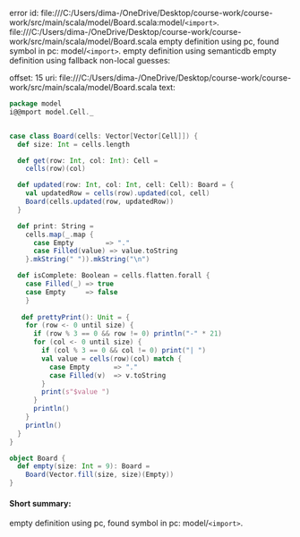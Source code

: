 error id: file:///C:/Users/dima-/OneDrive/Desktop/course-work/course-work/src/main/scala/model/Board.scala:model/`<import>`.
file:///C:/Users/dima-/OneDrive/Desktop/course-work/course-work/src/main/scala/model/Board.scala
empty definition using pc, found symbol in pc: model/`<import>`.
empty definition using semanticdb
empty definition using fallback
non-local guesses:

offset: 15
uri: file:///C:/Users/dima-/OneDrive/Desktop/course-work/course-work/src/main/scala/model/Board.scala
text:
```scala
package model
i@@mport model.Cell._


case class Board(cells: Vector[Vector[Cell]]) {
  def size: Int = cells.length

  def get(row: Int, col: Int): Cell =
    cells(row)(col)

  def updated(row: Int, col: Int, cell: Cell): Board = {
    val updatedRow = cells(row).updated(col, cell)
    Board(cells.updated(row, updatedRow))
  }

  def print: String =
    cells.map(_.map {
      case Empty        => "."
      case Filled(value) => value.toString
    }.mkString(" ")).mkString("\n")

  def isComplete: Boolean = cells.flatten.forall {
    case Filled(_) => true
    case Empty     => false
    }
   
   def prettyPrint(): Unit = {
    for (row <- 0 until size) {
      if (row % 3 == 0 && row != 0) println("-" * 21)
      for (col <- 0 until size) {
        if (col % 3 == 0 && col != 0) print("| ")
        val value = cells(row)(col) match {
          case Empty      => "."
          case Filled(v)  => v.toString
        }
        print(s"$value ")
      }
      println()
    }
    println()
  }
}

object Board {
  def empty(size: Int = 9): Board =
    Board(Vector.fill(size, size)(Empty))
}
```


#### Short summary: 

empty definition using pc, found symbol in pc: model/`<import>`.
